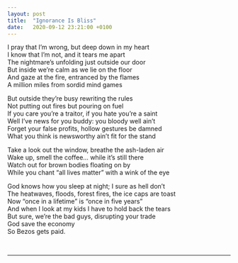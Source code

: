```yaml
---
layout: post
title:  "Ignorance Is Bliss"
date:   2020-09-12 23:21:00 +0100
---
```

I pray that I’m wrong, but deep down in my heart  
I know that I’m not, and it tears me apart  
The nightmare’s unfolding just outside our door  
But inside we’re calm as we lie on the floor  
And gaze at the fire, entranced by the flames  
A million miles from sordid mind games  

But outside they’re busy rewriting the rules  
Not putting out fires but pouring on fuel  
If you care you’re a traitor, if you hate you’re a saint  
Well I’ve news for you buddy: you bloody well ain’t  
Forget your false profits, hollow gestures be damned  
What you think is newsworthy ain’t fit for the stand  

Take a look out the window, breathe the ash-laden air  
Wake up, smell the coffee… while it’s still there  
Watch out for brown bodies floating on by  
While you chant “all lives matter” with a wink of the eye  

God knows how you sleep at night; I sure as hell don’t  
The heatwaves, floods, forest fires, the ice caps are toast  
Now “once in a lifetime” is “once in five years”  
And when I look at my kids I have to hold back the tears  
But sure, we’re the bad guys, disrupting your trade  
God save the economy  
So Bezos gets paid.

&nbsp;  

---
